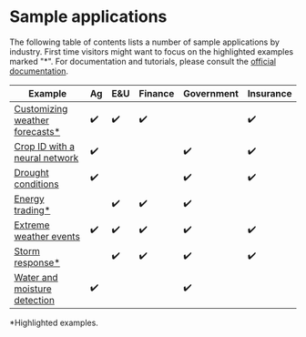 # Sample applications

The following table of contents lists a number of sample applications by industry. First time visitors might want to focus on the highlighted examples marked "\*". For documentation and tutorials, please consult the [official documentation](https://pairs.res.ibm.com/tutorial).

Example | Ag | E&U | Finance | Government | Insurance 
--------|----|-----|---------|------------|-----------
[Customizing weather forecasts*](WeatherForecasting/CustomizingWeatherForecasts) | :heavy_check_mark: | :heavy_check_mark: | :heavy_check_mark: | | :heavy_check_mark: 
[Crop ID with a neural network](Agribusiness/CropID) | :heavy_check_mark: | | | :heavy_check_mark: | :heavy_check_mark:
[Drought conditions](DisastersAndExtremeEvents/DroughtConditions) | :heavy_check_mark: |  |  | :heavy_check_mark: | :heavy_check_mark: 
[Energy trading*](EnergyAndUtilities/EnergyTrading) |  | :heavy_check_mark: | :heavy_check_mark: | :heavy_check_mark: |  
[Extreme weather events](ClimateChange/ExtremeWeatherEvents) | :heavy_check_mark: | :heavy_check_mark: | :heavy_check_mark: | :heavy_check_mark: | :heavy_check_mark: 
[Storm response*](DisastersAndExtremeEvents/TornadoPathIdentification) |  | :heavy_check_mark: | :heavy_check_mark: | :heavy_check_mark: | :heavy_check_mark: 
[Water and moisture detection](Agribusiness/WaterAndMoistureDetection) | :heavy_check_mark: |  |  | :heavy_check_mark: |  

\*Highlighted examples.

